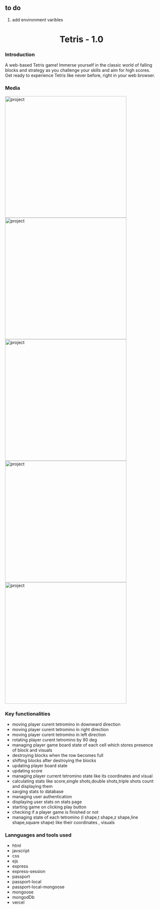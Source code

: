 ## to do

1. add environment varibles

<h1 align="center">Tetris - 1.0</h1>                            
 <h3>Introduction</h3>  
 <p> A web-based Tetris game! Immerse yourself in the classic world of falling blocks and strategy as you challenge your skills and aim for high scores. Get ready to experience Tetris 
    like never before, right in your web browser.</p>
     <h3>Media</h3>  
   <div>
       <img width="400" src="https://res.cloudinary.com/diwrxz82u/image/upload/v1705344538/tetris-1.0/one_uyrrfk.png" alt="project">
    
<img   width="400" src="https://res.cloudinary.com/diwrxz82u/image/upload/v1705344540/tetris-1.0/two_ygxhx1.png" alt="project">
 
<img  width="400" src="https://res.cloudinary.com/diwrxz82u/image/upload/v1705344541/tetris-1.0/three_bdfoxu.png" alt="project">
    
<img  width="400" src="https://res.cloudinary.com/diwrxz82u/image/upload/v1705344543/tetris-1.0/four_hhflqb.png" alt="project">
      
<img  width="400" src="https://res.cloudinary.com/diwrxz82u/image/upload/v1705344545/tetris-1.0/five_nauaek.png" alt="project">
    
   
<h3>Key functionalities</h3>

<ul>
 <li>moving player curent tetromino in downward direction</li>
 <li>moving player curent tetromino in right direction</li>
 <li>moving player curent tetromino in left direction</li>
  <li>rotating  player curent tetromino by 90 deg</li>
 <li>managing player game board state of each cell which stores presence of block and visuals</li>
 <li>destroying blocks when the row becomes full</li>
 <li>shifting blocks after destroying the blocks</li>
 <li>updating player board state</li>
 <li>updating score</li>
 <li>managing player current tetromino state like its coordinates and visual</li>
  <li>calculating stats like score,single shots,double shots,triple shots count and displaying them</li>
  <li>savging stats to database</li>
  <li>managing user authentication</li>
  <li>displaying user stats on stats page</li>
  <li>starting game on clicking play button</li>
  <li>checking if a player game is finished or not</li>
  <li>managing state of each tetromino (l shape,t shape,z shape,line shape,square shape) like their coordinates , visuals</li>
</ul>

<h3>Lannguages and tools used</h3>
 <ul>
    <li>html</li>
    <li>javscript</li>
    <li>css</li>
    <li>ejs</li>
    <li>express</li>
    <li>express-session</li>
    <li>passport</li>
    <li>passport-local</li>
    <li>passport-local-mongoose</li>
    <li>mongoose</li>
    <li>mongodDb</li>
    <li>vercel</li>
  </ul>
